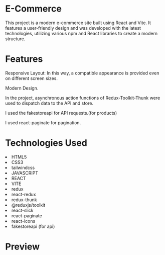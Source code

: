 <h1>E-Commerce</h1>
  
<p>This project is a modern e-commerce site built using React and Vite. It features a user-friendly design and was developed with the latest technologies, utilizing various npm and React libraries to create a modern structure.</p>

<h1>Features</h1>

<p>Responsive Layout: In this way, a compatible appearance is provided even on different screen sizes.</p>
<p>Modern Design.</p>
<p>In the project, asynchronous action functions of Redux-Toolkit-Thunk were used to dispatch data to the API and store.</p>
<p>I used the fakestoreapi for API requests.(for products)</p>
<p>I used react-paginate for pagination.</p>

<h1>Technologies Used</h1>

<li>HTML5</li>
<li>CSS3</li>
<li>tailwindcss</li>
<li>JAVASCRIPT</li>
<li>REACT</li>
<li>VITE</li>
<li>redux</li>
<li>react-redux</li>
<li>redux-thunk</li>
<li>@reduxjs/toolkit</li>
<li>react-slick</li>
<li>react-paginate</li>
<li>react-icons</li>
<li>fakestoreapi (for api)</li>

<h1>Preview</h1>
